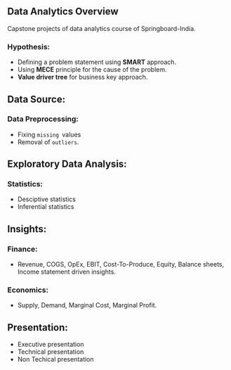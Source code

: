 ## Data Analytics Overview 
Capstone projects of data analytics course of Springboard-India.

### Hypothesis:
 - Defining a problem statement using **SMART** approach.
 - Using **MECE** principle for the cause of the problem.
 - **Value driver tree** for business key approach.

## Data Source:
### Data Preprocessing:
- Fixing `missing `values
- Removal of `outliers`.

## Exploratory Data Analysis:
### Statistics: 
- Desciptive statistics
- Inferential statistics

## Insights:
### Finance:
- Revenue, COGS, OpEx, EBIT, Cost-To-Produce, Equity, Balance sheets, Income statement driven insights.
### Economics:
- Supply, Demand, Marginal Cost, Marginal Profit. 

## Presentation:
- Executive presentation
- Technical presentation
- Non Techical presentation

